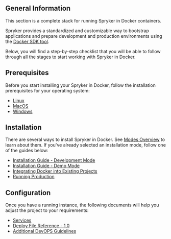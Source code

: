 ## General Information
This section is a complete stack for running Spryker in Docker containers.

Spryker provides a standardized and customizable way to bootstrap applications and prepare development and production environments using the [Docker SDK tool](https://documentation.spryker.com/docs/en/docker-sdk).

Below, you will find a step-by-step checklist that you will be able to follow through all the stages to start working with Spryker in Docker.
 
 ## Prerequisites
 
Before you start installing your Spryker in Docker, follow the installation prerequisites for your operating system:
* [Linux](https://documentation.spryker.com/docs/en/docker-installation-prerequisites-linux)
* [MacOS](https://documentation.spryker.com/docs/en/docker-installation-prerequisites-macos)
* [Windows](https://documentation.spryker.com/docs/en/docker-installation-prerequisites-windows)

## Installation 
There are several ways to install Spryker in Docker. See [Modes Overview](https://documentation.spryker.com/docs/en/modes-overview) to learn about them.
If you've already selected an installation mode, follow one of the guides below:
* [Installation Guide - Development Mode](https://documentation.spryker.com/docs/en/installation-guide-development-mode)
* [Installation Guide - Demo Mode](https://documentation.spryker.com/docs/en/installation-guide-demo-mode)
* [Integrating Docker into Existing Projects](https://documentation.spryker.com/docs/en/integrating-docker-into-existing-projects)
* [Running Production](https://documentation.spryker.com/docs/en/running-production)

## Configuration

Once you have a running instance, the following documents will help you adjust the project to your requirements:
* [Services](https://documentation.spryker.com/docs/en/services)
* [Deploy File Reference - 1.0](https://documentation.spryker.com/docs/en/deploy-file-reference-10)
* [Additional DevOPS Guidelines](https://documentation.spryker.com/docs/en/additional-devops-guidelines)